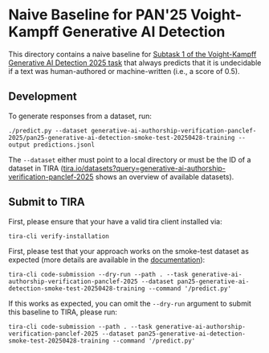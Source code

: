 # Naive Baseline for PAN'25 Voight-Kampff Generative AI Detection

This directory contains a naive baseline for [Subtask 1 of the Voight-Kampff Generative AI Detection 2025 task](https://pan.webis.de/clef25/pan25-web/generated-content-analysis.html) that always predicts that it is undecidable if a text was human-authored or machine-written (i.e., a score of 0.5).

## Development

To generate responses from a dataset, run:

```
./predict.py --dataset generative-ai-authorship-verification-panclef-2025/pan25-generative-ai-detection-smoke-test-20250428-training --output predictions.jsonl
```

The `--dataset` either must point to a local directory or must be the ID of a dataset in TIRA ([tira.io/datasets?query=generative-ai-authorship-verification-panclef-2025](https://archive.tira.io/datasets?query=generative-ai-authorship-verification-panclef-2025) shows an overview of available datasets).

## Submit to TIRA

First, please ensure that your have a valid tira client installed via:

```
tira-cli verify-installation
```

First, please test that your approach works on the smoke-test dataset as expected (more details are available in the [documentation](https://docs.tira.io/participants/participate.html#submitting-your-submission)):

```
tira-cli code-submission --dry-run --path . --task generative-ai-authorship-verification-panclef-2025 --dataset pan25-generative-ai-detection-smoke-test-20250428-training --command '/predict.py'
```

If this works as expected, you can omit the `--dry-run` argument to submit this baseline to TIRA, please run:

```
tira-cli code-submission --path . --task generative-ai-authorship-verification-panclef-2025 --dataset pan25-generative-ai-detection-smoke-test-20250428-training --command '/predict.py'
```

